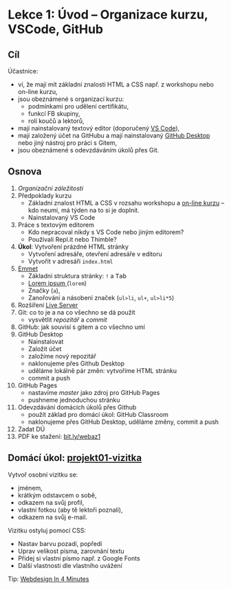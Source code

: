 # Lekce 1: Úvod – Organizace kurzu, VSCode, GitHub

## Cíl

Účastnice:

- ví, že mají mít základní znalosti HTML a CSS např. z workshopu nebo on-line kurzu,
- jsou obeznámené s organizací kurzu:
  - podmínkami pro udělení certifikátu,
  - funkcí FB skupiny,
  - rolí koučů a lektorů,
- mají nainstalovaný textový editor (doporučený [VS Code](https://code.visualstudio.com/)),
- mají založený účet na GitHubu a mají nainstalovaný [GitHub Desktop](https://desktop.github.com/) nebo jiný nástroj pro práci s Gitem,
- jsou obeznámené s odevzdáváním úkolů přes Git.

## Osnova

1. _Organizační záležitosti_
1. Předpoklady kurzu
    - Základní znalost HTML a CSS v rozsahu workshopu a [on-line kurzu](https://www.czechitas.cz/cs/blog/zaciname-s-it/online-kurz-uvod-do-html-css-1-lekce) – kdo neumí, má týden na to si je doplnit.
    - Nainstalovaný VS Code
1. Práce s textovým editorem
    - Kdo nepracoval nikdy s VS Code nebo jiným editorem?
    - Používali Repl.it nebo Thimble?
1. **Úkol**: Vytvoření prázdné HTML stránky
    - Vytvoření adresáře, otevření adresáře v editoru
    - Vytvořit v adresáři `index.html`
1. [Emmet](https://docs.emmet.io/cheat-sheet/)
    - Základní struktura stránky: `!` a <kbd>Tab</kbd>
    - [Lorem ipsum ](https://docs.emmet.io/abbreviations/lorem-ipsum/) (`lorem`)
    - Značky (`a`),
    - Zanořování a násobení značek (`ul>li`, `ul+`, `ul>li*5`)
1. Rozšíření [Live Server](https://marketplace.visualstudio.com/items?itemName=ritwickdey.LiveServer)
1. Git: co to je a na co všechno se dá použít
    - vysvětlit _repozitář_ a _commit_
1. GitHub: jak souvisí s gitem a co všechno umí
1. GitHub Desktop
    - Nainstalovat
    - Založit účet
    - založíme nový repozitář
    - naklonujeme přes Github Desktop
    - uděláme lokálně pár změn: vytvoříme HTML stránku
    - commit a push
1. GitHub Pages
    - nastavíme *master* jako zdroj pro GitHub Pages
    - pushneme jednoduchou stránku
1. Odevzdávání domácích úkolů přes Github
    - použít základ pro domácí úkol: GitHub Classroom
    - naklonujeme přes GitHub Desktop, uděláme změny, commit a push
1. Zadat DÚ
1. PDF ke stažení: [bit.ly/webaz1](https://bit.ly/webaz1)

## Domácí úkol: [projekt01-vizitka](../projekt01-vizitka)

Vytvoř osobní vizitku se:

- jménem,
- krátkým odstavcem o sobě,
- odkazem na svůj profil,
- vlastní fotkou (aby tě lektoři poznali),
- odkazem na svůj e-mail.

Vizitku ostyluj pomocí CSS:

- Nastav barvu pozadí, popředí
- Uprav velikost písma, zarovnání textu
- Přidej si vlastní písmo např. z Google Fonts
- Další vlastnosti dle vlastního uvážení

Tip: [Webdesign In 4 Minutes](https://jgthms.com/web-design-in-4-minutes/)
